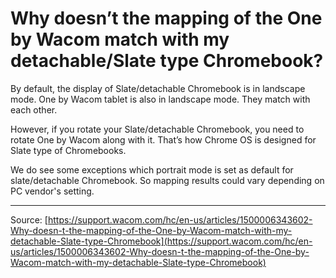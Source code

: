 # Why doesn’t the mapping of the One by Wacom match with my detachable/Slate type Chromebook?

By default, the display of Slate/detachable Chromebook is in landscape mode. One by Wacom tablet is also in landscape mode. They match with each other.


However, if you rotate your Slate/detachable Chromebook, you need to rotate One by Wacom along with it. That’s how Chrome OS is designed for Slate type of Chromebooks.


We do see some exceptions which portrait mode is set as default for slate/detachable Chromebook. So mapping results could vary depending on PC vendor's setting.

---
Source: [https://support.wacom.com/hc/en-us/articles/1500006343602-Why-doesn-t-the-mapping-of-the-One-by-Wacom-match-with-my-detachable-Slate-type-Chromebook](https://support.wacom.com/hc/en-us/articles/1500006343602-Why-doesn-t-the-mapping-of-the-One-by-Wacom-match-with-my-detachable-Slate-type-Chromebook)
